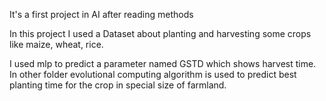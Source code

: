 It's a first project in AI after reading methods

In this project I used a Dataset about planting and harvesting some crops like maize, wheat, rice.

I used mlp to predict a parameter named GSTD which shows  harvest time.
In other folder evolutional computing algorithm is used to predict best planting time for the crop in special size of farmland.

